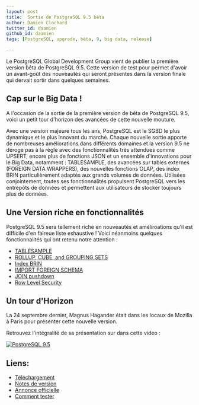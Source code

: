 ```yaml
---
layout: post
title:  Sortie de PostgreSQL 9.5 bêta
author: Damien Clochard
twitter_id: daamien
github_id: daamien
tags: [PostgreSQL, upgrade, bêta, 9, big data, release]

---
```




Le PostgreSQL Global Development Group vient de publier la première version bêta de PostgreSQL 9.5. 
Cette version de test pour permet d'avoir un avant-goût des nouveautés qui seront présentes dans la version finale 
qui dervait sortir dans quelques semaines.

<!--MORE-->

## Cap sur le Big Data !

A l'occasion de la sortie de la première version de bêta de PostgreSQL 9.5, voici un petit tour d'horizon des avancées de cette nouvelle mouture.

Avec une version majeure tous les ans, PostgreSQL est le SGBD le plus dynamique et le plus innovant du marché. 
Chaque nouvelle sortie apporte de nombreuses améliorations dans différents domaines et la version 9.5 ne déroge pas
à la règle avec des fonctionnalités très attendues comme UPSERT, encore plus de fonctions JSON et un ensemble
d'innovations pour le Big Data, notamment : TABLESAMPLE, des avancées sur tables externes (FOREIGN DATA WRAPPERS), 
des nouvelles fonctions OLAP, des index BRIN particulièrement adaptés aux grands volumes de données. 
Utilisées conjointement, toutes ses fonctionnalités propulsent PostgreSQL vers les entrepôts de données et 
permettent aux utilisateurs de stocker toujours plus de données.

## Une Version riche en fonctionnalités

PostgreSQL 9.5 sera tellement riche en nouveautés et améliroations qu'il est difficile d'en faireue liste eshaustive ! 
Voici néanmoins quelques fonctionnalités qui ont retenu notre attention :

*  [TABLESAMPLE] 
*  [ROLLUP, CUBE, and GROUPING SETS] 
*  [Index BRIN]
*  [IMPORT FOREIGN SCHEMA] 
*  [JOIN pushdown]
*  [Row Level Security]


## Un tour d'Horizon

La 24 septembre dernier, Magnus Hagander était dans les locaux de Mozilla à Paris pour présenter cette nouvelle version. 

Retrouvez l'intégralité de sa présentation sur dans cette video :

[![PostgreSQL 9.5](http://img.youtube.com/vi/qluVWI1UKiM/0.jpg)](https://youtu.be/qluVWI1UKiM?list=PLdz5EN2NV_7BXtGhlWNWepg0HCJ68KXRk)

## Liens: 

* [Téléchargement]
* [Notes de version]
* [Annonce officielle]
* [Comment tester]


[Téléchargement]: http://www.postgresql.org/download
[Notes de version]: http://www.postgresql.org/docs/devel/static/release-9-5.html
[Annonce officielle]: http://www.postgresql.org/about/news/1614/
[Comment tester]: http://www.postgresql.org/developer/beta/
[TABLESAMPLE]: https://wiki.postgresql.org/wiki/TABLESAMPLE_Implementation
[ROLLUP, CUBE, and GROUPING SETS]: http://www.postgresql.org/docs/devel/static/queries-table-expressions.html#QUERIES-GROUPING-SETS
[Index BRIN]: http://www.postgresql.org/docs/devel/static/brin-intro.html
[IMPORT FOREIGN SCHEMA]: http://www.postgresql.org/docs/devel/static/sql-importforeignschema.html
[JOIN pushdown]: http://git.postgresql.org/gitweb/?p=postgresql.git;a=commit;h=e7cb7ee14555cc9c5773e2c102efd6371f6f2005
[Row Level Security]: https://wiki.postgresql.org/wiki/Row-security
